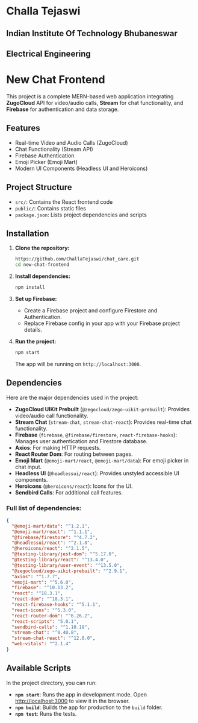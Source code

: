 
# Challa Tejaswi 
## Indian Institute Of Technology Bhubaneswar
## Electrical Engineering
# New Chat Frontend

This project is a complete MERN-based web application integrating **ZugoCloud** API for video/audio calls, **Stream** for chat functionality, and **Firebase** for authentication and data storage.

## Features
- Real-time Video and Audio Calls (ZugoCloud)
- Chat Functionality (Stream API)
- Firebase Authentication
- Emoji Picker (Emoji Mart)
- Modern UI Components (Headless UI and Heroicons)

## Project Structure
- `src/`: Contains the React frontend code
- `public/`: Contains static files
- `package.json`: Lists project dependencies and scripts

## Installation

1. **Clone the repository:**

   ```bash
   https://github.com/ChallaTejaswi/chat_care.git
   cd new-chat-frontend
   ```

2. **Install dependencies:**

   ```bash
   npm install
   ```

3. **Set up Firebase:**

   - Create a Firebase project and configure Firestore and Authentication.
   - Replace Firebase config in your app with your Firebase project details.

4. **Run the project:**

   ```bash
   npm start
   ```

   The app will be running on `http://localhost:3000`.

## Dependencies

Here are the major dependencies used in the project:

- **ZugoCloud UIKit Prebuilt** (`@zegocloud/zego-uikit-prebuilt`): Provides video/audio call functionality.
- **Stream Chat** (`stream-chat`, `stream-chat-react`): Provides real-time chat functionality.
- **Firebase** (`firebase`, `@firebase/firestore`, `react-firebase-hooks`): Manages user authentication and Firestore database.
- **Axios**: For making HTTP requests.
- **React Router Dom**: For routing between pages.
- **Emoji Mart** (`@emoji-mart/react`, `@emoji-mart/data`): For emoji picker in chat input.
- **Headless UI** (`@headlessui/react`): Provides unstyled accessible UI components.
- **Heroicons** (`@heroicons/react`): Icons for the UI.
- **Sendbird Calls**: For additional call features.

### Full list of dependencies:

```json
{
  "@emoji-mart/data": "^1.2.1",
  "@emoji-mart/react": "^1.1.1",
  "@firebase/firestore": "^4.7.2",
  "@headlessui/react": "^2.1.8",
  "@heroicons/react": "^2.1.5",
  "@testing-library/jest-dom": "^5.17.0",
  "@testing-library/react": "^13.4.0",
  "@testing-library/user-event": "^13.5.0",
  "@zegocloud/zego-uikit-prebuilt": "^2.9.1",
  "axios": "^1.7.7",
  "emoji-mart": "^5.6.0",
  "firebase": "^10.13.2",
  "react": "^18.3.1",
  "react-dom": "^18.3.1",
  "react-firebase-hooks": "^5.1.1",
  "react-icons": "^5.3.0",
  "react-router-dom": "^6.26.2",
  "react-scripts": "5.0.1",
  "sendbird-calls": "^1.10.19",
  "stream-chat": "^8.40.8",
  "stream-chat-react": "^12.0.0",
  "web-vitals": "^2.1.4"
}
```

## Available Scripts

In the project directory, you can run:

- **`npm start`**: Runs the app in development mode. Open [http://localhost:3000](http://localhost:3000) to view it in the browser.
- **`npm build`**: Builds the app for production to the `build` folder.
- **`npm test`**: Runs the tests.



